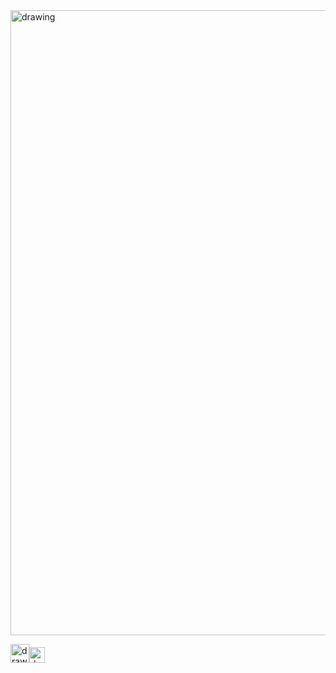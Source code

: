 <img src="https://user-images.githubusercontent.com/57723790/88509856-3f503100-cfe2-11ea-862a-5bf44aece51d.png" alt="drawing" width="1000"/>


[<img src="https://user-images.githubusercontent.com/57723790/69009439-e5b44480-0933-11ea-8c7a-a59c860072fb.png" alt="drawing" width="30"/><img src="https://user-images.githubusercontent.com/57723790/72177145-d8a95400-33be-11ea-9c96-d9fc9e366571.jpg" alt="drawing" width="25"/>](https://elianawassermann.github.io/CVDataScience/PublicationsDataScience)
